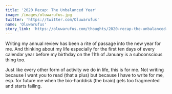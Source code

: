 ```yaml
---
title: '2020 Recap: The Unbalanced Year'
image: /images/oluwarufus.jpg
twitter: 'https://twitter.com/Oluwarufus'
name: 'Oluwarufus'
story_link: 'https://oluwarufus.com/thoughts/2020-recap-the-unbalanced-year/'
---
```


Writing my annual review has been a rite of passage into the new year for me. And thinking about my life especially for the first ten days of every calendar year before my birthday on the 11th of January is a subconscious thing too.

Just like every other form of activity we do in life, this is for me. Not writing because I want you to read (that a plus) but because I have to write for me, esp. for future me when the bio-harddisk (the brain) gets too fragmented and starts failing.